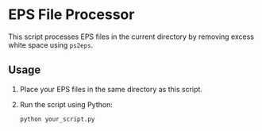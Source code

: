 # EPS File Processor

This script processes EPS files in the current directory by removing excess white space using `ps2eps`.

## Usage

1. Place your EPS files in the same directory as this script.
2. Run the script using Python:

   ```bash
   python your_script.py

